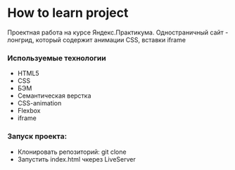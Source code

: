 # How to learn project
Проектная работа на курсе Яндекс.Практикума. Одностраничный сайт - лонгрид, который содержит анимации CSS, вставки iframe

### Используемые технологии
- HTML5
- CSS
- БЭМ
- Семантическая верстка
- CSS-animation
- Flexbox
- iframe

### Запуск проекта:
- Клонировать репозиторий: git clone 
- Запустить index.html чкерез LiveServer